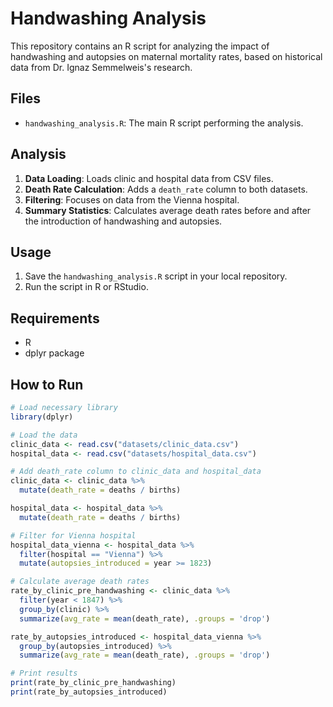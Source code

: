 # Handwashing Analysis

This repository contains an R script for analyzing the impact of handwashing and autopsies on maternal mortality rates, based on historical data from Dr. Ignaz Semmelweis's research.

## Files

- `handwashing_analysis.R`: The main R script performing the analysis.

## Analysis

1. **Data Loading**: Loads clinic and hospital data from CSV files.
2. **Death Rate Calculation**: Adds a `death_rate` column to both datasets.
3. **Filtering**: Focuses on data from the Vienna hospital.
4. **Summary Statistics**: Calculates average death rates before and after the introduction of handwashing and autopsies.

## Usage

1. Save the `handwashing_analysis.R` script in your local repository.
2. Run the script in R or RStudio.

## Requirements

- R
- dplyr package

## How to Run

```r
# Load necessary library
library(dplyr)

# Load the data
clinic_data <- read.csv("datasets/clinic_data.csv")
hospital_data <- read.csv("datasets/hospital_data.csv")

# Add death_rate column to clinic_data and hospital_data
clinic_data <- clinic_data %>%
  mutate(death_rate = deaths / births)

hospital_data <- hospital_data %>%
  mutate(death_rate = deaths / births)

# Filter for Vienna hospital
hospital_data_vienna <- hospital_data %>%
  filter(hospital == "Vienna") %>%
  mutate(autopsies_introduced = year >= 1823)

# Calculate average death rates
rate_by_clinic_pre_handwashing <- clinic_data %>%
  filter(year < 1847) %>%
  group_by(clinic) %>%
  summarize(avg_rate = mean(death_rate), .groups = 'drop')

rate_by_autopsies_introduced <- hospital_data_vienna %>%
  group_by(autopsies_introduced) %>%
  summarize(avg_rate = mean(death_rate), .groups = 'drop')

# Print results
print(rate_by_clinic_pre_handwashing)
print(rate_by_autopsies_introduced)
